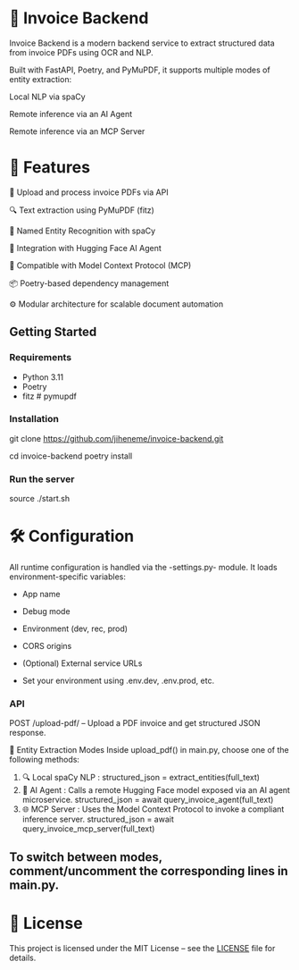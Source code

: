 # 🧾 Invoice Backend
Invoice Backend is a modern backend service to extract structured data from invoice PDFs using OCR and NLP.

Built with FastAPI, Poetry, and PyMuPDF, it supports multiple modes of entity extraction:

Local NLP via spaCy

Remote inference via an AI Agent

Remote inference via an MCP Server

# 🚀 Features
📄 Upload and process invoice PDFs via API

🔍 Text extraction using PyMuPDF (fitz)

🧠 Named Entity Recognition with spaCy

🤖 Integration with Hugging Face AI Agent

🔗 Compatible with Model Context Protocol (MCP)

📦 Poetry-based dependency management

⚙️ Modular architecture for scalable document automation


## Getting Started

### Requirements

- Python 3.11
- Poetry
- fitz  # pymupdf

### Installation

git clone https://github.com/jiheneme/invoice-backend.git

cd invoice-backend
poetry install

### Run the server

source ./start.sh

# 🛠 Configuration
All runtime configuration is handled via the -settings.py- module. It loads environment-specific variables:

- App name

- Debug mode

- Environment (dev, rec, prod)

- CORS origins

- (Optional) External service URLs

- Set your environment using .env.dev, .env.prod, etc.

### API
POST /upload-pdf/ – Upload a PDF invoice and get structured JSON response.

🧠 Entity Extraction Modes
Inside upload_pdf() in main.py, choose one of the following methods:

1. 🔍 Local spaCy NLP :
   structured_json = extract_entities(full_text)
3. 🤖 AI Agent : Calls a remote Hugging Face model exposed via an AI agent microservice.
   structured_json = await query_invoice_agent(full_text)
5. 🌐 MCP Server : Uses the Model Context Protocol to invoke a compliant inference server.
   structured_json = await query_invoice_mcp_server(full_text)
   
## To switch between modes, comment/uncomment the corresponding lines in main.py.

# 📄 License

This project is licensed under the MIT License – see the [LICENSE](./LICENSE) file for details.
